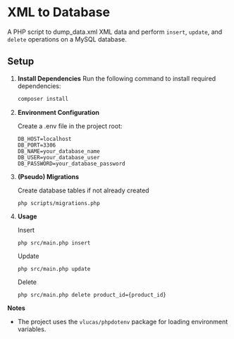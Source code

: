 # XML to Database

A PHP script to dump_data.xml XML data and perform `insert`, `update`, and `delete` operations on a MySQL database.

## Setup

1. **Install Dependencies**
   Run the following command to install required dependencies:
   ```bash
   composer install
   ```

2. **Environment Configuration**

    Create a .env file in the project root:
    ```
    DB_HOST=localhost
    DB_PORT=3306
    DB_NAME=your_database_name
    DB_USER=your_database_user
    DB_PASSWORD=your_database_password
    ```
   
3. **(Pseudo) Migrations**
   
   Create database tables if not already created
   ```
   php scripts/migrations.php     
   ```
   
4. **Usage**
    
    Insert

    ```
    php src/main.php insert
    ```
   
    Update
    ```
    php src/main.php update
    ```
   
    Delete
    ```
    php src/main.php delete product_id={product_id}
    ```


**Notes**

- The project uses the ```vlucas/phpdotenv``` package for loading environment variables.